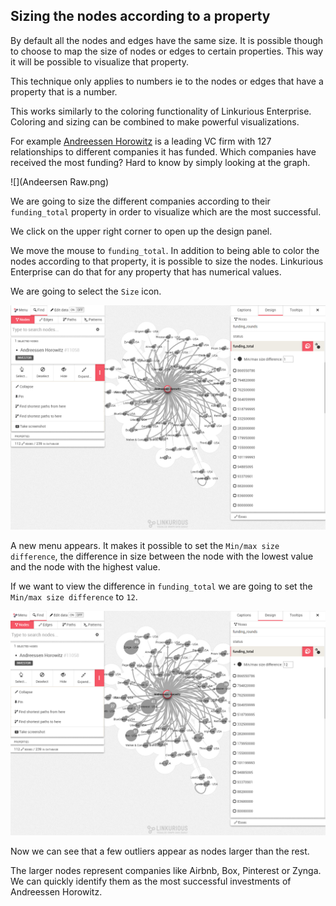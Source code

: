 ## Sizing the nodes according to a property

By default all the nodes and edges have the same size. It is possible though to choose to map the size of nodes or edges to certain properties. This way it will be possible to visualize that property.

This technique only applies to numbers ie to the nodes or edges that have a property that is a number.

This works similarly to the coloring functionality of Linkurious Enterprise. Coloring and sizing can be combined to make powerful visualizations.

For example [Andreessen Horowitz](http://a16z.com/) is a leading VC firm with 127 relationships to different companies it has funded. Which companies have received the most funding? Hard to know by simply looking at the graph.

![](Andeersen Raw.png)

We are going to size the different companies according to their ```funding_total``` property in order to visualize which are the most successful.

We click on the upper right corner to open up the design panel.

We move the mouse to ```funding_total```. In addition to being able to color the nodes according to that property, it is possible to size the nodes. Linkurious Enterprise can do that for any property that has numerical values.

We are going to select the ```Size``` icon.

![](Sizing.png)

A new menu appears. It makes it possible to set the ```Min/max size difference```, the difference in size between the node with the lowest value and the node with the highest value.

If we want to view the difference in ```funding_total``` we are going to set the ```Min/max size difference``` to ```12```.

![](Sizing_12.png)

Now we can see that a few outliers appear as nodes larger than the rest.

The larger nodes represent companies like Airbnb, Box, Pinterest or Zynga. We can quickly identify them as the most successful investments of Andreessen Horowitz.
